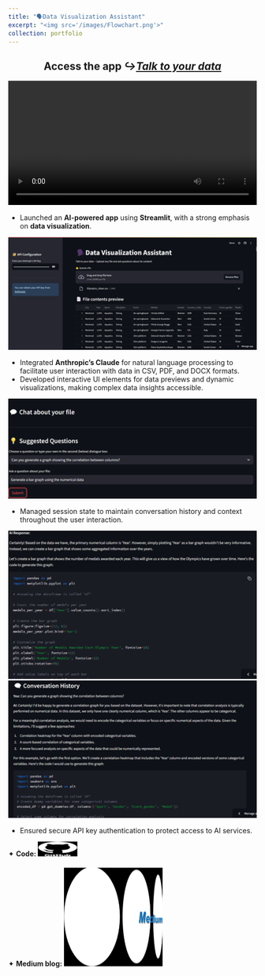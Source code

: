 ```yaml
---
title: "🗣️Data Visualization Assistant"
excerpt: "<img src='/images/Flowchart.png'>"
collection: portfolio
---
```


<h2 align="center">Access the app <i>↪️<a href="https://talk-to-your-data.streamlit.app/" target="_blank">Talk to your data</i></a></h2>

<video width="100%" height="auto" controls>
  <source src="/images/vid.mp4" type="video/mp4">
  Sorry, your browser doesn’t support HTML5 video. Please update your browser or try another one.
</video>

* Launched an **AI-powered app** using **Streamlit**, with a strong emphasis on **data visualization**.

<img src="/images/1sc.png" style="cursor: crosshair;">

* Integrated **Anthropic’s Claude** for natural language processing to facilitate user interaction with data in CSV, PDF, and DOCX formats.
* Developed interactive UI elements for data previews and dynamic visualizations, making complex data insights accessible.

<img src="/images/2sc.png" style="cursor: crosshair;">

* Managed session state to maintain conversation history and context throughout the user interaction.

<img src="/images/3sc.png" style="cursor: crosshair;">

<img src="/images/4sc.png" style="cursor: crosshair;">
  
* Ensured secure API key authentication to protect access to AI services.

<div class="flexcontainer">
  <div>
        <span>✦ <strong>Code:</strong></span> <a href="https://github.com/SudarshanaSRao/Talk-to-your-data" onclick="trackOutboundLink(this);">
      <img class="pulse" height="30px" src="/images/github-logo-git-hub-icon-with-text-on-white-and-black-background-free-vector.jpg" width="80px">
    </a>
  </div>
</div>

<div class="flexcontainer">
  <div>
        <span>✦ <strong>Medium blog:</strong></span> <a href="https://medium.com/@sudarshanasrao/introducing-the-file-conversational-assistant-revolutionizing-document-interaction-with-ai-bf878e5c9ed5" onclick="trackOutboundLink(this);">
      <img class="pulse" height="200px" src="/images/unmanned.png" width="200px">
    </a>
  </div>
</div>
<style>
  .flexcontainer {
    display: flex;
    align-items: center;
    margin-bottom: 20px; /* Adjust the value as needed */  
  }
@keyframes pulse {
  0% {
    transform: scale(1);
  }
  50% {
    transform: scale(1.05);
  }
  100% {
    transform: scale(1);
  }
}
.pulse {
  animation: pulse 2s infinite ease-in-out;
}
</style>
